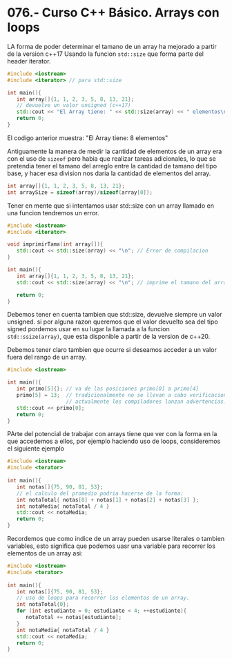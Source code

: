 076.- Curso C++ Básico. Arrays con loops
===

LA forma de poder determinar el tamano de un array ha mejorado a partir de la version c++17
Usando la funcion `std::size` que forma parte del header iterator.

```cpp
#include <iostream>
#include <iterator> // para std::size

int main(){
   int array[]{1, 1, 2, 3, 5, 8, 13, 21};
   // devuelve un valor unsigned (c++17)
   std::cout << "El Array tiene: " << std::size(array) << " elementos\n";
   return 0;
}

```
El codigo anterior muestra: "El Array tiene: 8 elementos"

Antiguamente la manera de medir la cantidad de elementos de un array era con el uso de `sizeof` pero habia que realizar tareas adicionales, lo que se pretendia tener el tamano del arreglo entre la cantidad de tamano del tipo base, y hacer esa division nos daria la cantidad de elementos del array.
```cpp
int array[]{1, 1, 2, 3, 5, 8, 13, 21};
int arraySize = sizeof(array)/sizeof(array[0]);
```

Tener en mente que si intentamos usar std::size con un array llamado en una funcion tendremos un error.
```cpp
#include <iostream>
#include <iterator>

void imprimirTama(int array[]){
   std::cout << std::size(array) << "\n"; // Error de compilacion
}

int main(){
   int array[]{1, 1, 2, 3, 5, 8, 13, 21};
   std::cout << std::size(array) << "\n"; // imprime el tamano del array

   return 0;
}
```


Debemos tener en cuenta tambien que std::size, devuelve siempre un valor unsigned. si por alguna razon queremos que el valor devuelto sea del tipo signed pordemos usar en su lugar la llamada a la funcion `std::ssize(array)`, que esta disponible a partir de la version de c++20.


Debemos tener claro tambien que ocurre si deseamos acceder a un valor fuera del rango de un array.

```cpp
#include <iostream>

int main(){
   int primo[5]{}; // va de las posiciones primo[0] a primo[4]
   primo[5] = 13;  // tradicionalmente no se llevan a cabo verificaciones asi que el valor si se insertara en la memoria.
                   // actualmente los compiladores lanzan advertencias.
   std::cout << primo[0];
   return 0;
}
```

PArte del potencial de trabajar con arrays tiene que ver con la forma en la que accedemos a ellos, por ejemplo haciendo uso de loops, consideremos el siguiente ejemplo
```cpp
#include <iostream>
#include <terator>
   
int main(){
   int notas[]{75, 90, 81, 53};
   // el calculo del promedio podria hacerse de la forma:
   int notaTotal{ notas[0] + notas[1] + notas[2] + notas[3] };
   int notaMedia{ notaTotal / 4 }
   std::cout << notaMedia;
   return 0;
}
```

Recordemos que como indice de un array pueden usarse literales o tambien variables, esto significa que podemos uasr una variable para recorrer los elementos de un array asi:
```cpp
#include <iostream>
#include <terator>
   
int main(){
   int notas[]{75, 90, 81, 53};
   // uso de loops para recorrer los elementos de un array.
   int notaTotal{0};
   for (int estudiante = 0; estudiante < 4; ++estudiante){
      notaTotal += notas[estudiante];
   }
   int notaMedia{ notaTotal / 4 }
   std::cout << notaMedia;
   return 0;
}
```
